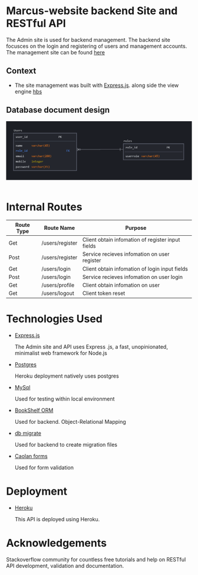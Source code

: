 #  Marcus-website backend Site and RESTful API

The Admin site is used for backend management. The backend site focusces on the login and registering of users and management accounts. The management site can be found [here](https://marcus-login.herokuapp.com/)

## Context

- The site management was built with [Express.js](https://expressjs.com/). along side the view engine [hbs](https://www.npmjs.com/package/hbs)

## Database document design

<img src='public/images/er-sql.png' style='display:block'><br>

# Internal Routes

Route Type | Route Name | Purpose
------------ | ------------- | -------------
Get | /users/register | Client obtain infomation of register input fields
Post | /users/register | Service recieves infomation on user register
Get | /users/login | Client obtain infomation of login input fields
Post | /users/login | Service recieves infomation on user login
Get | /users/profile | Client obtain infomation on user
Get | /users/logout | Client token reset


# Technologies Used

- [Express.js](https://expressjs.com/)

  The Admin site and API uses Express .js, a fast, unopinionated, minimalist web framework for Node.js

- [Postgres](https://www.postgresql.org/)

  Heroku deployment natively uses postgres

- [MySql](https://www.mysql.com/)

  Used for testing within local environment

- [BookShelf ORM](https://bookshelfjs.org/)

  Used for backend. Object-Relational Mapping

- [db migrate](https://www.npmjs.com/package/db-migrate)

  Used for backend to create migration files 

- [Caolan forms](https://github.com/caolan/forms)

  Used for form validation

# Deployment

- [Heroku](https://dashboard.heroku.com/)

  This API is deployed using Heroku.

# Acknowledgements

Stackoverflow community for countless free tutorials and help on RESTful API development, validation and documentation.